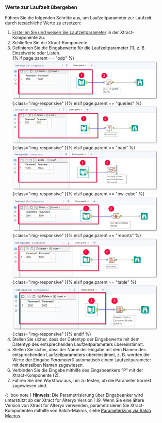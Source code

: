 
### Werte zur Laufzeit übergeben

Führen Sie die folgenden Schritte aus, um Laufzeitparameter zur Laufzeit durch tatsächliche Werte zu ersetzen:

1. [Erstellen Sie und weisen Sie Laufzeitparameter](#laufzeitparameter-zuweisen) in der Xtract-Komponente zu.
2. Schließen Sie die Xtract-Komponente.
3. Definieren Sie die Eingabewerte für die Laufzeitparameter (1), z. B. Einzelwerte oder Listen.<br>
{% if page.parent == "odp" %}![odp-input](/img/content/odp/odp-input.png){:class="img-responsive" }{% elsif page.parent == "queries" %}![queries-input](/img/content/xfa/query-input.png){:class="img-responsive" }{% elsif page.parent == "bapi" %}![bapi-input](/img/content/xfa/bapi-input-single.png){:class="img-responsive" }{% elsif page.parent == "bw-cube" %}![bw-cube-input](/img/content/xfa/cube-input.png){:class="img-responsive" }{% elsif page.parent == "reports" %}![report-input](/img/content/xfa/report-input.png){:class="img-responsive" }{% elsif page.parent == "table" %}![table-input](/img/content/xfa/table-input.png){:class="img-responsive" }{% endif %}
4. Stellen Sie sicher, dass der Datentyp der Eingabewerte mit dem Datentyp des entsprechenden Laufzeitparameters übereinstimmt.
5. Stellen Sie sicher, dass der Name der Eingabe mit dem Namen des entsprechenden Laufzeitparameters übereinstimmt, z. B. werden die Werte der Eingabe *Parameter0* automatisch einem Laufzeitparameter mit demselben Namen zugewiesen.
6. Verbinden Sie die Eingabe mithilfe des Eingabeankers "P" mit der Xtract-Komponente (2).<br>
7. Führen Sie den Workflow aus, um zu testen, ob die Parameter korrekt zugewiesen sind.

{: .box-note }
**Hinweis:** Die Parametrisierung über Eingabeanker wird unterstützt ab der Xtract for Alteryx Version 1.19. 
Wenn Sie eine ältere Version von Xtract for Alteryx verwenden, parametrisieren Sie Xtract-Komponenten mithilfe von Batch-Makros, siehe [Parameterizing via Batch Macros](https://kb.theobald-software.com/xtract-for-alteryx/parameterizing).
